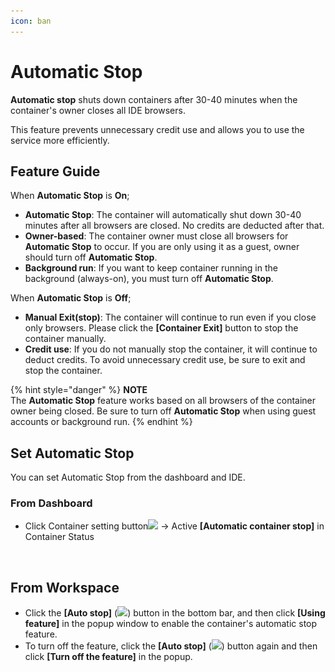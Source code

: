```yaml
---
icon: ban
---
```


# Automatic Stop

**Automatic stop** shuts down containers after 30-40 minutes when the container's owner closes all IDE browsers.

This feature prevents unnecessary credit use and allows you to use the service more efficiently.

## Feature Guide <a href="#feature-guide" id="feature-guide"></a>

When **Automatic Stop** is **On**;

* **Automatic Stop**: The container will automatically shut down 30-40 minutes after all browsers are closed. No credits are deducted after that.
* **Owner-based**: The container owner must close all browsers for **Automatic Stop** to occur. If you are only using it as a guest, owner should turn off **Automatic Stop**.
* **Background run**: If you want to keep container running in the background (always-on), you must turn off **Automatic Stop**.

When **Automatic Stop** is **Off**;

* **Manual Exit(stop)**: The container will continue to run even if you close only browsers. Please click the **\[Container Exit]** button to stop the container manually.
* **Credit use**: If you do not manually stop the container, it will continue to deduct credits. To avoid unnecessary credit use, be sure to exit and stop the container.

{% hint style="danger" %}
**NOTE**\
The **Automatic Stop** feature works based on all browsers of the container owner being closed. Be sure to turn off **Automatic Stop** when using guest accounts or background run.
{% endhint %}

## Set Automatic Stop <a href="#set-automatic-stop" id="set-automatic-stop"></a>

You can set Automatic Stop from the dashboard and IDE.

### From Dashboard <a href="#from-dashboard" id="from-dashboard"></a>

* Click Container setting button![](https://help.goorm.io/~gitbook/image?url=https%3A%2F%2F2181851870-files.gitbook.io%2F%7E%2Ffiles%2Fv0%2Fb%2Fgitbook-x-prod.appspot.com%2Fo%2Fspaces%252F-Lq-Q9LciN1X9EABxGkt%252Fuploads%252FAnr0KhV0ED5q8oUqo0zY%252Fimage.png%3Falt%3Dmedia%26token%3D8268a1f0-d890-4277-ac95-5dd60224a352\&width=300\&dpr=4\&quality=100\&sign=1527ba46\&sv=2) → Active **\[Automatic container stop]** in Container Status

<figure><img src="https://2181851870-files.gitbook.io/~/files/v0/b/gitbook-x-prod.appspot.com/o/spaces%2F-Lq-Q9LciN1X9EABxGkt%2Fuploads%2FgJU2qFgwYvRl3uE0SmDl%2FGroup%205.svg?alt=media&#x26;token=89fc947b-b1f2-423e-88df-5433350e1697" alt=""><figcaption></figcaption></figure>

## From Workspace <a href="#from-ide" id="from-ide"></a>

* Click the **\[Auto stop]** (![](<../../../.gitbook/assets/스크린샷 2025-02-11 오후 2.06.58.png>)) button in the bottom bar, and then click **\[Using feature]** in the popup window to enable the container's automatic stop feature.
* To turn off the feature, click the **\[Auto stop]** (![](<../../../.gitbook/assets/스크린샷 2025-02-11 오후 2.06.58.png>)) button again and then click **\[Turn off the feature]** in the popup.

<figure><img src="../../../.gitbook/assets/스크린샷 2025-02-11 오후 2.05.10.png" alt=""><figcaption></figcaption></figure>

<figure><img src="https://help.goorm.io/~gitbook/image?url=https%3A%2F%2F2181851870-files.gitbook.io%2F%7E%2Ffiles%2Fv0%2Fb%2Fgitbook-x-prod.appspot.com%2Fo%2Fspaces%252F-Lq-Q9LciN1X9EABxGkt%252Fuploads%252FryB2ZI4dG3IkKENdZh3p%252Fimage.png%3Falt%3Dmedia%26token%3D74ad6b96-46fe-44b6-8273-5b29742fff40&#x26;width=768&#x26;dpr=4&#x26;quality=100&#x26;sign=eccd50f5&#x26;sv=2" alt="" width="375"><figcaption></figcaption></figure>
